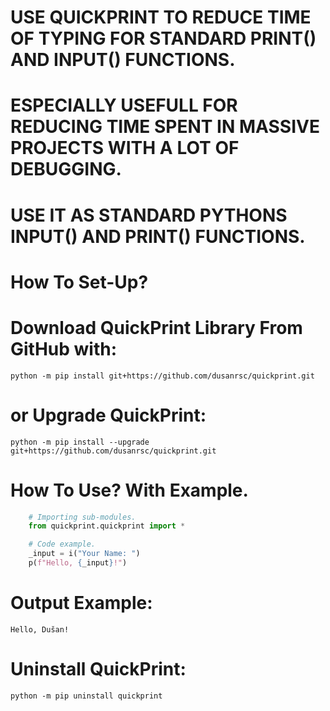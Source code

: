 # USE QUICKPRINT TO REDUCE TIME OF TYPING FOR STANDARD PRINT() AND INPUT() FUNCTIONS.
# ESPECIALLY USEFULL FOR REDUCING TIME SPENT IN MASSIVE PROJECTS WITH A LOT OF DEBUGGING.
# USE IT AS STANDARD PYTHONS INPUT() AND PRINT() FUNCTIONS.

# How To Set-Up?
# Download QuickPrint Library From GitHub with:
    python -m pip install git+https://github.com/dusanrsc/quickprint.git

# or Upgrade QuickPrint:
    python -m pip install --upgrade git+https://github.com/dusanrsc/quickprint.git

# How To Use? With Example.
```python
    # Importing sub-modules.
    from quickprint.quickprint import *

    # Code example.
    _input = i("Your Name: ")
    p(f"Hello, {_input}!")
```
# Output Example:
    Hello, Dušan!

# Uninstall QuickPrint:
    python -m pip uninstall quickprint
